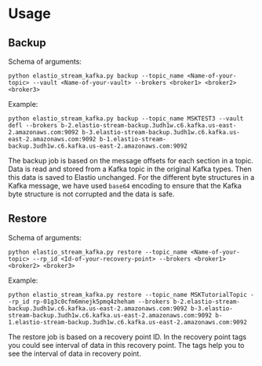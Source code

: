 # Usage

## Backup

Schema of arguments:

 ```
 python elastio_stream_kafka.py backup --topic_name <Name-of-your-topic> --vault <Name-of-your-vault> --brokers <broker1> <broker2> <broker3>
 ```
    
Example:

```
python elastio_stream_kafka.py backup --topic_name MSKTEST3 --vault defl --brokers b-2.elastio-stream-backup.3udh1w.c6.kafka.us-east-2.amazonaws.com:9092 b-3.elastio-stream-backup.3udh1w.c6.kafka.us-east-2.amazonaws.com:9092 b-1.elastio-stream-backup.3udh1w.c6.kafka.us-east-2.amazonaws.com:9092
```

The backup job is based on the message offsets for each section in a topic. Data is read and stored from a Kafka topic in the original Kafka types. Then this data is saved to Elastio unchanged. For the different byte structures in a Kafka message, we have used `base64` encoding to ensure that the Kafka byte structure is not corrupted and the data is safe.

## Restore
Schema of arguments:

```
python elastio_stream_kafka.py restore --topic_name <Name-of-your-topic> --rp_id <Id-of-your-recovery-point> --brokers <broker1> <broker2> <broker3>
```
   
Example:

```
python elastio_stream_kafka.py restore --topic_name MSKTutorialTopic --rp_id rp-01g3c0cfm6mnejk5pmq4zheham --brokers b-2.elastio-stream-backup.3udh1w.c6.kafka.us-east-2.amazonaws.com:9092 b-3.elastio-stream-backup.3udh1w.c6.kafka.us-east-2.amazonaws.com:9092 b-1.elastio-stream-backup.3udh1w.c6.kafka.us-east-2.amazonaws.com:9092
```

The restore job is based on a recovery point ID. In the recovery point tags you could see interval of data in this recovery point. The tags help you to see the interval of data in recovery point.
